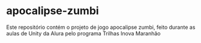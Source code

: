 # apocalipse-zumbi
Este repositório contém o projeto de jogo apocalipse zumbi, feito durante as aulas de Unity da Alura pelo programa Trilhas Inova Maranhão
